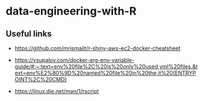 # data-engineering-with-R

## Useful links

- https://github.com/mrismailt/r-shiny-aws-ec2-docker-cheatsheet

- https://vsupalov.com/docker-arg-env-variable-guide/#:~:text=env%20file%2C%20is%20only%20used,yml%20files.&text=env%E2%80%9D%20named%20file%20in%20the,it%20(ENTRYPOINT%2C%20CMD)

- https://linux.die.net/man/1/rscript
